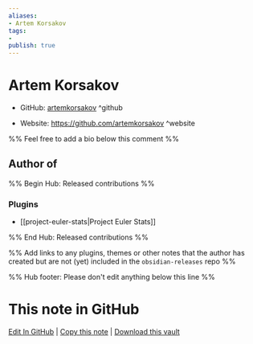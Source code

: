 ```yaml
---
aliases:
- Artem Korsakov
tags:
- 
publish: true
---
```


# Artem Korsakov

- GitHub: [artemkorsakov](https://github.com/artemkorsakov/) ^github
<!-- - Discord: `@` ^discord-->
- Website: <https://github.com/artemkorsakov> ^website
<!-- - [[Publish sites|Publish site]]: <https://> ^publish-->

%% Feel free to add a bio below this comment %%


## Author of

%% Begin Hub: Released contributions %%
### Plugins
- [[project-euler-stats|Project Euler Stats]]

%% End Hub: Released contributions %%

%% Add links to any plugins, themes or other notes that the author has created but are not (yet) included in the `obsidian-releases` repo %%

<!--
### Unlisted plugins
-->

<!--
### Others
-->

<!--
## Sponsor this author
-->

<!-- - [[GitHub sponsors]]: [Sponsor @artemkorsakov on GitHub Sponsors](https://github.com/sponsors/artemkorsakov) ^github-sponsor-->
<!-- - [[Buy me a coffee]]: <https://> ^buy-me-a-coffee-->
<!-- - [[PayPal]]: <https://> ^paypal-->
<!-- - [[Patreon]]: <https://> ^patreon-->

<!--
## Follow this author
-->

<!-- - [[YouTube Channels|On YouTube]]: <https://> ^youtube-->
<!-- - Twitter: <https://> ^twitter-->
<!-- - ... -->

%% Hub footer: Please don't edit anything below this line %%

# This note in GitHub

<span class="git-footer">[Edit In GitHub](https://github.dev/obsidian-community/obsidian-hub/blob/main/01%20-%20Community/People/artemkorsakov.md "git-hub-edit-note") | [Copy this note](https://raw.githubusercontent.com/obsidian-community/obsidian-hub/main/01%20-%20Community/People/artemkorsakov.md "git-hub-copy-note") | [Download this vault](https://github.com/obsidian-community/obsidian-hub/archive/refs/heads/main.zip "git-hub-download-vault") </span>
